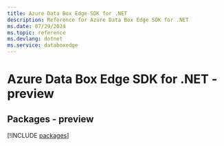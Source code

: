 ```yaml
---
title: Azure Data Box Edge SDK for .NET
description: Reference for Azure Data Box Edge SDK for .NET
ms.date: 07/29/2024
ms.topic: reference
ms.devlang: dotnet
ms.service: databoxedge
---
```

# Azure Data Box Edge SDK for .NET - preview
## Packages - preview
[!INCLUDE [packages](data-box-edge-index.md)]